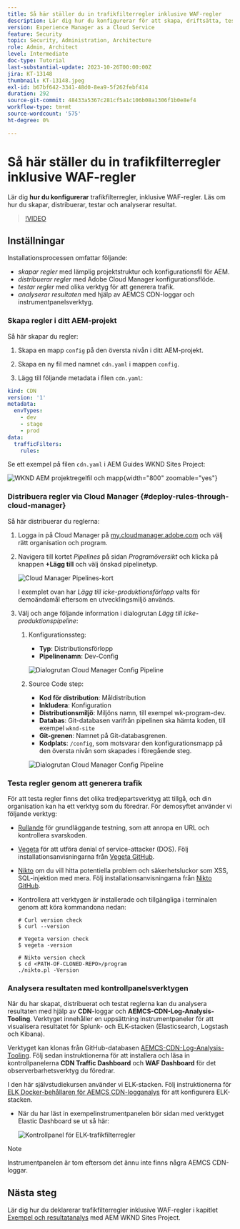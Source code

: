 ```yaml
---
title: Så här ställer du in trafikfilterregler inklusive WAF-regler
description: Lär dig hur du konfigurerar för att skapa, driftsätta, testa och analysera resultaten av trafikfilterregler, inklusive WAF-regler.
version: Experience Manager as a Cloud Service
feature: Security
topic: Security, Administration, Architecture
role: Admin, Architect
level: Intermediate
doc-type: Tutorial
last-substantial-update: 2023-10-26T00:00:00Z
jira: KT-13148
thumbnail: KT-13148.jpeg
exl-id: b67bf642-3341-48d0-8ea9-5f262febf414
duration: 292
source-git-commit: 48433a5367c281cf5a1c106b08a1306f1b0e8ef4
workflow-type: tm+mt
source-wordcount: '575'
ht-degree: 0%

---
```


# Så här ställer du in trafikfilterregler inklusive WAF-regler

Lär dig **hur du konfigurerar** trafikfilterregler, inklusive WAF-regler. Läs om hur du skapar, distribuerar, testar och analyserar resultat.

>[!VIDEO](https://video.tv.adobe.com/v/3425407?quality=12&learn=on)

## Inställningar

Installationsprocessen omfattar följande:

- _skapar regler_ med lämplig projektstruktur och konfigurationsfil för AEM.
- _distribuerar regler_ med Adobe Cloud Manager konfigurationsflöde.
- _testar regler_ med olika verktyg för att generera trafik.
- _analyserar resultaten_ med hjälp av AEMCS CDN-loggar och instrumentpanelsverktyg.

### Skapa regler i ditt AEM-projekt

Så här skapar du regler:

1. Skapa en mapp `config` på den översta nivån i ditt AEM-projekt.

1. Skapa en ny fil med namnet `cdn.yaml` i mappen `config`.

1. Lägg till följande metadata i filen `cdn.yaml`:

```yaml
kind: CDN
version: '1'
metadata:
  envTypes:
    - dev
    - stage
    - prod
data:
  trafficFilters:
    rules:
```

Se ett exempel på filen `cdn.yaml` i AEM Guides WKND Sites Project:

![WKND AEM projektregelfil och mapp](./assets/wknd-rules-file-and-folder.png){width="800" zoomable="yes"}

### Distribuera regler via Cloud Manager {#deploy-rules-through-cloud-manager}

Så här distribuerar du reglerna:

1. Logga in på Cloud Manager på [my.cloudmanager.adobe.com](https://my.cloudmanager.adobe.com/) och välj rätt organisation och program.

1. Navigera till kortet _Pipelines_ på sidan _Programöversikt_ och klicka på knappen **+Lägg till** och välj önskad pipelinetyp.

   ![Cloud Manager Pipelines-kort](./assets/cloud-manager-pipelines-card.png)

   I exemplet ovan har _Lägg till icke-produktionsförlopp_ valts för demoändamål eftersom en utvecklingsmiljö används.

1. Välj och ange följande information i dialogrutan _Lägg till icke-produktionspipeline_:

   1. Konfigurationssteg:

      - **Typ**: Distributionsförlopp
      - **Pipelinenamn**: Dev-Config

      ![Dialogrutan Cloud Manager Config Pipeline ](./assets/cloud-manager-config-pipeline-step1-dialog.png)

   2. Source Code step:

      - **Kod för distribution**: Måldistribution
      - **Inkludera**: Konfiguration
      - **Distributionsmiljö**: Miljöns namn, till exempel wk-program-dev.
      - **Databas**: Git-databasen varifrån pipelinen ska hämta koden, till exempel `wknd-site`
      - **Git-grenen**: Namnet på Git-databasgrenen.
      - **Kodplats**: `/config`, som motsvarar den konfigurationsmapp på den översta nivån som skapades i föregående steg.

      ![Dialogrutan Cloud Manager Config Pipeline ](./assets/cloud-manager-config-pipeline-step2-dialog.png)

### Testa regler genom att generera trafik

För att testa regler finns det olika tredjepartsverktyg att tillgå, och din organisation kan ha ett verktyg som du föredrar. För demosyftet använder vi följande verktyg:

- [Rullande](https://curl.se/) för grundläggande testning, som att anropa en URL och kontrollera svarskoden.

- [Vegeta](https://github.com/tsenart/vegeta) för att utföra denial of service-attacker (DOS). Följ installationsanvisningarna från [Vegeta GitHub](https://github.com/tsenart/vegeta#install).

- [Nikto](https://github.com/sullo/nikto/wiki) om du vill hitta potentiella problem och säkerhetsluckor som XSS, SQL-injektion med mera. Följ installationsanvisningarna från [Nikto GitHub](https://github.com/sullo/nikto).

- Kontrollera att verktygen är installerade och tillgängliga i terminalen genom att köra kommandona nedan:

  ```shell
  # Curl version check
  $ curl --version
  
  # Vegeta version check
  $ vegeta -version
  
  # Nikto version check
  $ cd <PATH-OF-CLONED-REPO>/program
  ./nikto.pl -Version
  ```

### Analysera resultaten med kontrollpanelsverktygen

När du har skapat, distribuerat och testat reglerna kan du analysera resultaten med hjälp av **CDN**-loggar och **AEMCS-CDN-Log-Analysis-Tooling**. Verktyget innehåller en uppsättning instrumentpaneler för att visualisera resultatet för Splunk- och ELK-stacken (Elasticsearch, Logstash och Kibana).

Verktyget kan klonas från GitHub-databasen [AEMCS-CDN-Log-Analysis-Tooling](https://github.com/adobe/AEMCS-CDN-Log-Analysis-Tooling). Följ sedan instruktionerna för att installera och läsa in kontrollpanelerna **CDN Traffic Dashboard** och **WAF Dashboard** för det observerbarhetsverktyg du föredrar.

I den här självstudiekursen använder vi ELK-stacken. Följ instruktionerna för [ELK Docker-behållaren för AEMCS CDN-logganalys](https://github.com/adobe/AEMCS-CDN-Log-Analysis-Tooling/blob/main/ELK/README.md) för att konfigurera ELK-stacken.

- När du har läst in exempelinstrumentpanelen bör sidan med verktyget Elastic Dashboard se ut så här:

  ![Kontrollpanel för ELK-trafikfilterregler](./assets/elk-dashboard.png)

>[!NOTE]
>
>    Instrumentpanelen är tom eftersom det ännu inte finns några AEMCS CDN-loggar.


## Nästa steg

Lär dig hur du deklarerar trafikfilterregler inklusive WAF-regler i kapitlet [Exempel och resultatanalys](./examples-and-analysis.md) med AEM WKND Sites Project.
